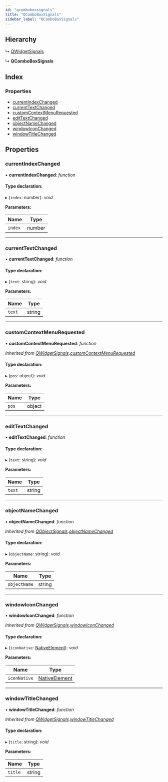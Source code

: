```yaml
---
id: "qcomboboxsignals"
title: "QComboBoxSignals"
sidebar_label: "QComboBoxSignals"
---
```


## Hierarchy

  ↳ [QWidgetSignals](qwidgetsignals.md)

  ↳ **QComboBoxSignals**

## Index

### Properties

* [currentIndexChanged](qcomboboxsignals.md#currentindexchanged)
* [currentTextChanged](qcomboboxsignals.md#currenttextchanged)
* [customContextMenuRequested](qcomboboxsignals.md#customcontextmenurequested)
* [editTextChanged](qcomboboxsignals.md#edittextchanged)
* [objectNameChanged](qcomboboxsignals.md#objectnamechanged)
* [windowIconChanged](qcomboboxsignals.md#windowiconchanged)
* [windowTitleChanged](qcomboboxsignals.md#windowtitlechanged)

## Properties

###  currentIndexChanged

• **currentIndexChanged**: *function*

#### Type declaration:

▸ (`index`: number): *void*

**Parameters:**

Name | Type |
------ | ------ |
`index` | number |

___

###  currentTextChanged

• **currentTextChanged**: *function*

#### Type declaration:

▸ (`text`: string): *void*

**Parameters:**

Name | Type |
------ | ------ |
`text` | string |

___

###  customContextMenuRequested

• **customContextMenuRequested**: *function*

*Inherited from [QWidgetSignals](qwidgetsignals.md).[customContextMenuRequested](qwidgetsignals.md#customcontextmenurequested)*

#### Type declaration:

▸ (`pos`: object): *void*

**Parameters:**

Name | Type |
------ | ------ |
`pos` | object |

___

###  editTextChanged

• **editTextChanged**: *function*

#### Type declaration:

▸ (`text`: string): *void*

**Parameters:**

Name | Type |
------ | ------ |
`text` | string |

___

###  objectNameChanged

• **objectNameChanged**: *function*

*Inherited from [QObjectSignals](qobjectsignals.md).[objectNameChanged](qobjectsignals.md#objectnamechanged)*

#### Type declaration:

▸ (`objectName`: string): *void*

**Parameters:**

Name | Type |
------ | ------ |
`objectName` | string |

___

###  windowIconChanged

• **windowIconChanged**: *function*

*Inherited from [QWidgetSignals](qwidgetsignals.md).[windowIconChanged](qwidgetsignals.md#windowiconchanged)*

#### Type declaration:

▸ (`iconNative`: [NativeElement](../globals.md#nativeelement)): *void*

**Parameters:**

Name | Type |
------ | ------ |
`iconNative` | [NativeElement](../globals.md#nativeelement) |

___

###  windowTitleChanged

• **windowTitleChanged**: *function*

*Inherited from [QWidgetSignals](qwidgetsignals.md).[windowTitleChanged](qwidgetsignals.md#windowtitlechanged)*

#### Type declaration:

▸ (`title`: string): *void*

**Parameters:**

Name | Type |
------ | ------ |
`title` | string |
